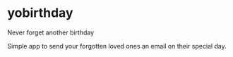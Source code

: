 # yobirthday
Never forget another birthday

Simple app to send your forgotten loved ones an email on their special day.

